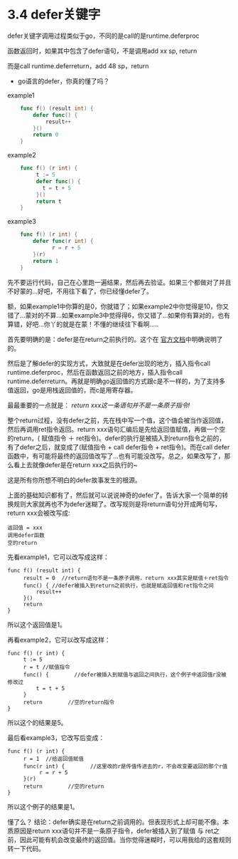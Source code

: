 # 3.4 defer关键字


defer关键字调用过程类似于go，不同的是call的是runtime.deferproc

函数返回时，如果其中包含了defer语句，不是调用add xx sp, return

而是call runtime.deferreturn，add 48 sp，return

* go语言的defer，你真的懂了吗？

example1

```go
	func f() (result int) {
		defer func() {
			result++
		}()
		return 0
	}
```

example2	

```go
	func f() (r int) {
	     t := 5
	     defer func() {
		   t = t + 5
	     }()
	     return t
	}
```	

example3

``` go
	func f() (r int) {
		defer func(r int) {
		      r = r + 5
		}(r)
		return 1
	}
```

先不要运行代码，自己在心里跑一遍结果，然后再去验证。如果三个都做对了并且不好蒙的...好吧，不用往下看了，你已经懂defer了。

额，如果example1中你算的是0，你就错了；如果example2中你觉得是10，你又错了...蒙对的不算...如果example3中觉得得6，你又错了...如果你有算对的，也有算错，好吧...你丫的就是在蒙！不懂的继续往下看啊.....

首先要明确的是：defer是在return之前执行的。这个在 [官方文档](http://golang.org/ref/spec#defer_statements)中明确说明了的。

然后是了解defer的实现方式，大致就是在defer出现的地方，插入指令call runtime.deferproc，然后在函数返回之前的地方，插入指令call runtime.deferreturn。再就是明确go返回值的方式跟c是不一样的，为了支持多值返回，go是用栈返回值的，而c是用寄存器。

最最重要的一点就是：
*return xxx这一条语句并不是一条原子指令!*

整个return过程，没有defer之前，先在栈中写一个值，这个值会被当作返回值，然后再调用ret指令返回。return xxx语句汇编后是先给返回值赋值，再做一个空的return，( 赋值指令 ＋ ret指令)。defer的执行是被插入到return指令之前的，有了defer之后，就变成了(赋值指令 + call defer指令 + ret指令)。而在call defer函数中，有可能将最终的返回值改写了...也有可能没改写。总之，如果改写了，那么看上去就像defer是在return xxx之后执行的~

这是所有你所想不明白的defer故事发生的根源。

上面的基础知识都有了，然后就可以说说神奇的defer了。告诉大家一个简单的转换规则大家就再也不为defer迷糊了。改写规则是将return语句分开成两句写，return xxx会被改写成:

	返回值 = xxx
	调用defer函数
	空的return

先看example1，它可以改写成这样：

	func f() (result int) {
	     result = 0  //return语句不是一条原子调用，return xxx其实是赋值＋ret指令
	     func() { //defer被插入到return之前执行，也就是赋返回值和ret指令之间
			 result++
	     }()
	     return
	}

所以这个返回值是1。

再看example2，它可以改写成这样：

	func f() (r int) {
	     t := 5
	     r = t //赋值指令
	     func() {        //defer被插入到赋值与返回之间执行，这个例子中返回值r没被修改过
			 t = t + 5
	     }
	     return        //空的return指令
	}

所以这个的结果是5。

最后看example3，它改写后变成：

	func f() (r int) {
	     r = 1  //给返回值赋值
	     func(r int) {        //这里改的r是传值传进去的r，不会改变要返回的那个r值
		      r = r + 5
	     }(r)
	     return        //空的return
	}

所以这个例子的结果是1。

懂了么？
结论：defer确实是在return之前调用的。但表现形式上却可能不像。本质原因是return xxx语句并不是一条原子指令，defer被插入到了赋值 与 ret之前，因此可能有机会改变最终的返回值。当你觉得迷糊时，可以用我给的这套规则转一下代码。